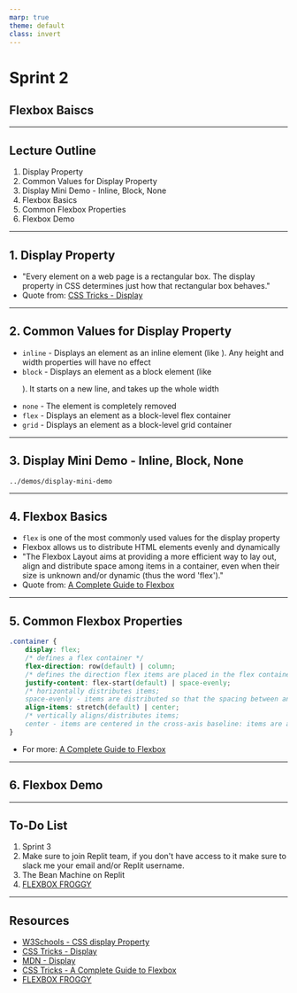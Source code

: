 ```yaml
---
marp: true
theme: default
class: invert
---
```


# Sprint 2
## Flexbox Baiscs

--- 

## Lecture Outline

1. Display Property
2. Common Values for Display Property 
3. Display Mini Demo - Inline, Block, None
4. Flexbox Basics
5. Common Flexbox Properties
6. Flexbox Demo

---

## 1. Display Property

* "Every element on a web page is a rectangular box. The display property in CSS determines just how that rectangular box behaves."
* Quote from: [CSS Tricks - Display](https://css-tricks.com/almanac/properties/d/display/)

---

## 2. Common Values for Display Property

* `inline` - Displays an element as an inline element (like <span>). Any height and width properties will have no effect
* `block` - Displays an element as a block element (like <p>). It starts on a new line, and takes up the whole width
* `none` - The element is completely removed
* `flex` - Displays an element as a block-level flex container
* `grid` - Displays an element as a block-level grid container

---

## 3. Display Mini Demo - Inline, Block, None 

`../demos/display-mini-demo`

---

## 4. Flexbox Basics

* `flex` is one of the most commonly used values for the display property
* Flexbox allows us to distribute HTML elements evenly and dynamically
* "The Flexbox Layout aims at providing a more efficient way to lay out, align and distribute space among items in a container, even when their size is unknown and/or dynamic (thus the word 'flex')."
* Quote from: [A Complete Guide to Flexbox](https://css-tricks.com/snippets/css/a-guide-to-flexbox/#aa-prefixing-flexbox)

---

## 5. Common Flexbox Properties

```css
.container {
    display: flex; 
    /* defines a flex container */
    flex-direction: row(default) | column; 
    /* defines the direction flex items are placed in the flex container */
    justify-content: flex-start(default) | space-evenly;
    /* horizontally distributes items; 
    space-evenly - items are distributed so that the spacing between any two items (and the space to the edges) is equal. */
    align-items: stretch(default) | center;
    /* vertically aligns/distributes items; 
    center - items are centered in the cross-axis baseline: items are aligned such as their baselines align */
}

```
* For more: [A Complete Guide to Flexbox](https://css-tricks.com/snippets/css/a-guide-to-flexbox/#aa-prefixing-flexbox)

---

## 6. Flexbox Demo

---

## To-Do List
1. Sprint 3
2. Make sure to join Replit team, if you don't have access to it make sure to slack me your email and/or Replit username.
3. The Bean Machine on Replit
4. [FLEXBOX FROGGY](https://flexboxfroggy.com/)

---

## Resources
* [W3Schools - CSS display Property](https://www.w3schools.com/cssref/pr_class_display.asp)
* [CSS Tricks - Display](https://css-tricks.com/almanac/properties/d/display/)
* [MDN - Display](https://developer.mozilla.org/en-US/docs/Web/CSS/display)
* [CSS Tricks - A Complete Guide to Flexbox](https://css-tricks.com/snippets/css/a-guide-to-flexbox/#aa-prefixing-flexbox)
* [FLEXBOX FROGGY](https://flexboxfroggy.com/)
